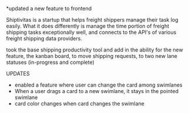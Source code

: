 *updated a new feature to frontend 

Shiptivitas is a startup that helps freight shippers manage their task log easily. What it does differently is manage the time portion of freight shipping tasks exceptionally well, and connects to the API's of various freight shipping data providers.

took the base shipping productivity tool and add in the ability for the new feature, the kanban board, to move shipping requests, to two new lane statuses (in-progress and complete)

UPDATES

   * enabled a feature where user can change the card among swimlanes
   * When a user drags a card to a new swimlane, it stays in the pointed swimlane
   * card color changes when card changes the swimlane
     
